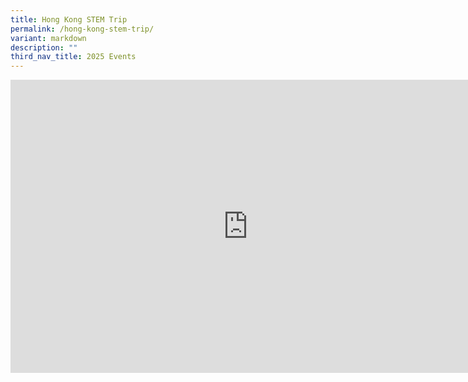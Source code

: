 ```yaml
---
title: Hong Kong STEM Trip
permalink: /hong-kong-stem-trip/
variant: markdown
description: ""
third_nav_title: 2025 Events
---
```

<iframe allowfullscreen="true" height="469" width="760" frameborder="0" src="https://docs.google.com/presentation/d/e/2PACX-1vSYlgO6a190Ha-Sj9UKf7r965qteRLZVZzMfkntGMK8in5UT9PW13bDrjAV8gvqdHNX4a51bwBr-5Jq/pubembed?start=true&amp;loop=true&amp;delayms=3000"></iframe>